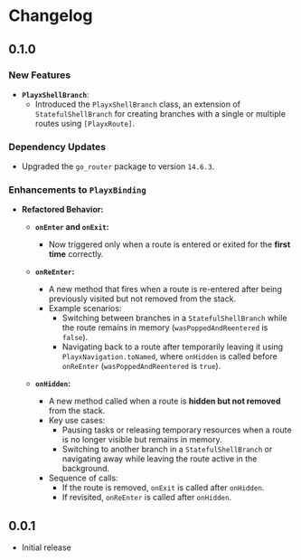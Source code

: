# Changelog

## 0.1.0

### New Features
- **`PlayxShellBranch`**:
    - Introduced the `PlayxShellBranch` class, an extension of `StatefulShellBranch` for creating branches with a single or multiple routes using `[PlayxRoute]`.

### Dependency Updates
- Upgraded the `go_router` package to version `14.6.3`.

### Enhancements to `PlayxBinding`
- **Refactored Behavior:**
    - **`onEnter` and `onExit`:**
        - Now triggered only when a route is entered or exited for the **first time** correctly.

    - **`onReEnter`:**
        - A new method that fires when a route is re-entered after being previously visited but not removed from the stack.
        - Example scenarios:
            - Switching between branches in a `StatefulShellBranch` while the route remains in memory (`wasPoppedAndReentered` is `false`).
            - Navigating back to a route after temporarily leaving it using `PlayxNavigation.toNamed`, where `onHidden` is called before `onReEnter` (`wasPoppedAndReentered` is `true`).

    - **`onHidden`:**
        - A new method called when a route is **hidden but not removed** from the stack.
        - Key use cases:
            - Pausing tasks or releasing temporary resources when a route is no longer visible but remains in memory.
            - Switching to another branch in a `StatefulShellBranch` or navigating away while leaving the route active in the background.
        - Sequence of calls:
            - If the route is removed, `onExit` is called after `onHidden`.
            - If revisited, `onReEnter` is called after `onHidden`.



## 0.0.1
- Initial release
